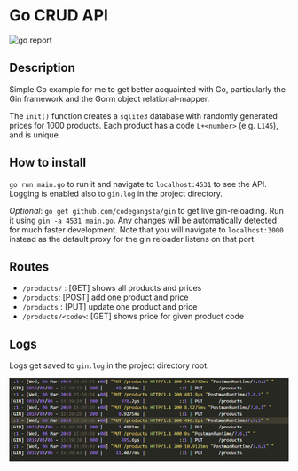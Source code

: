 # Go CRUD API

![go report](https://goreportcard.com/badge/github.com/jaabberwocky/gorm-hello-world)

## Description
Simple Go example for me to get better acquainted with Go, particularly the Gin framework and the Gorm object relational-mapper.

The `init()` function creates a `sqlite3` database with randomly generated prices for 1000 products. Each product has a code `L+<number>` (e.g. `L145`), and is unique.

## How to install
`go run main.go` to run it and navigate to `localhost:4531` to see the API. Logging is enabled also to `gin.log` in the project directory.

*Optional*:
`go get github.com/codegangsta/gin` to get live gin-reloading. Run it using `gin -a 4531 main.go`. Any changes will be automatically detected for much faster development. Note that you will navigate to `localhost:3000` instead as the default proxy for the gin reloader listens on that port.

## Routes
* `/products/` : [GET] shows all products and prices
* `/products`:  [POST] add one product and price
* `/products` : [PUT] update one product and price
* `/products/<code>`: [GET] shows price for given product code

## Logs

Logs get saved to `gin.log` in the project directory root.

![logs](pics\logs.PNG)